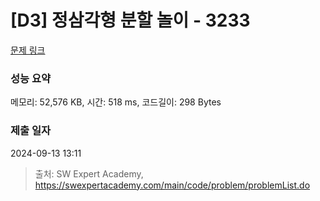 # [D3] 정삼각형 분할 놀이 - 3233 

[문제 링크](https://swexpertacademy.com/main/code/problem/problemDetail.do?contestProbId=AWAe5G8afT0DFAUw) 

### 성능 요약

메모리: 52,576 KB, 시간: 518 ms, 코드길이: 298 Bytes

### 제출 일자

2024-09-13 13:11



> 출처: SW Expert Academy, https://swexpertacademy.com/main/code/problem/problemList.do